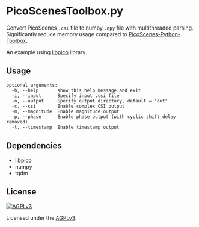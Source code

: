 # PicoScenesToolbox.py

Convert PicoScenes `.csi` file to numpy `.npy` file with multithreaded parsing. Significantly reduce memory usage compared to [PicoScenes-Python-Toolbox](https://github.com/wifisensing/PicoScenes-Python-Toolbox).

An example using [libpico](https://github.com/kiki-i/libpico) library.

## Usage

```
optional arguments:
  -h, --help       show this help message and exit
  -i, --input      Specify input .csi file
  -o, --output     Specify output directory, default = "out"
  -c, --csi        Enable complex CSI output
  -m, --magnitude  Enable magnitude output
  -p, --phase      Enable phase output (with cyclic shift delay removed)
  -t, --timestamp  Enable timestamp output
```

## Dependencies

* [libpico](https://github.com/kiki-i/libpico)
* numpy
* tqdm

## License

[![AGPLv3](https://www.gnu.org/graphics/agplv3-with-text-162x68.png)](https://www.gnu.org/licenses/agpl-3.0.html)

Licensed under the [AGPLv3](https://www.gnu.org/licenses/agpl-3.0.html).
